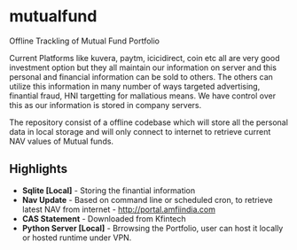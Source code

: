 # mutualfund
Offline Trackling of Mutual Fund Portfolio

Current Platforms like kuvera, paytm, icicidirect, coin etc all are very good investment option but they all maintain our information on server and this personal and financial information can be sold to others. The others can utilize this information in many number of ways targeted advertising, finantial fraud, HNI targetting for mallatious means. We have control over this as our information is stored in company servers. 


The repository consist of a offline codebase which will store all the personal data in local storage and will only connect to internet to retrieve current NAV values of Mutual funds. 

## Highlights

* <b>Sqlite [Local]</b> - Storing the finantial information
* <b>Nav Update</b> - Based on command line or scheduled cron, to retrieve latest NAV from internet - http://portal.amfiindia.com
* <b>CAS Statement</b> - Downloaded from Kfintech
* <b>Python Server [Local]</b> - Brrowsing the Portfolio, user can host it locally or hosted runtime under VPN.

